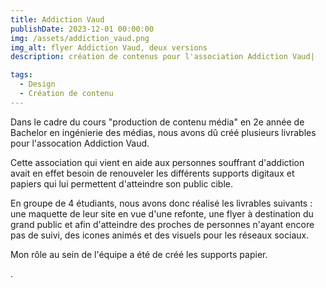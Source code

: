 ```yaml
---
title: Addiction Vaud
publishDate: 2023-12-01 00:00:00
img: /assets/addiction_vaud.png
img_alt: flyer Addiction Vaud, deux versions
description: création de contenus pour l'association Addiction Vaud|

tags:
  - Design
  - Création de contenu
---
```


Dans le cadre du cours "production de contenu média" en 2e année de Bachelor en ingénierie des médias, nous avons dû créé plusieurs livrables pour l'assocation Addiction Vaud.

Cette association qui vient en aide aux personnes souffrant d'addiction avait en effet besoin de renouveler les différents supports digitaux et papiers qui lui permettent d'atteindre son public cible.

En groupe de 4 étudiants, nous avons donc réalisé les livrables suivants : une maquette de leur site en vue d'une refonte, une flyer à destination du grand public et afin d'atteindre des proches de personnes n'ayant encore pas de suivi, des icones animés et des visuels pour les réseaux sociaux.

Mon rôle au sein de l'équipe a été de créé les supports papier.

.
